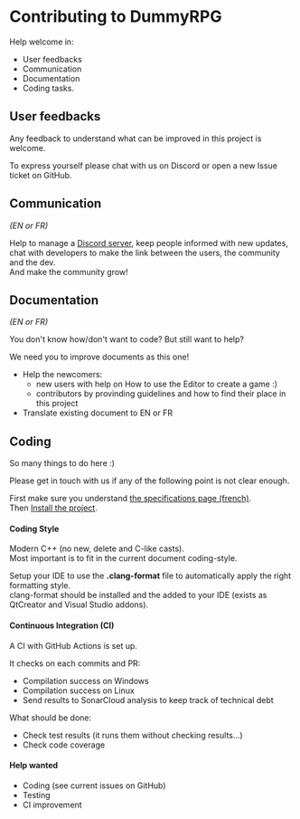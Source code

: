 # Contributing to DummyRPG

Help welcome in:

* User feedbacks
* Communication
* Documentation
* Coding tasks.


## User feedbacks

Any feedback to understand what can be improved in this project is welcome.

To express yourself please chat with us on Discord or open a new Issue ticket on GitHub.


## Communication

*(EN or FR)*

Help to manage a [Discord server](https://discord.gg/qzx4AjT), keep people informed with new updates, chat with developers to
make the link between the users, the community and the dev.  
And make the community grow!


## Documentation

*(EN or FR)*

You don't know how/don't want to code? But still want to help?

We need you to improve documents as this one!

* Help the newcomers:
  * new users with help on How to use the Editor to create a game :)
  * contributors by provinding guidelines and how to find their place in this project
* Translate existing document to EN or FR


## Coding

So many things to do here :)

Please get in touch with us if any of the following point is not clear enough.

First make sure you understand [the specifications page (french)](doc/specifications.md).  
Then [Install the project](doc/install.md).


#### Coding Style

Modern C++ (no new, delete and C-like casts).  
Most important is to fit in the current document coding-style.

Setup your IDE to use the **.clang-format** file to automatically apply the right formatting style.  
clang-format should be installed and the added to your IDE (exists as QtCreator and Visual Studio addons).


#### Continuous Integration (CI)

A CI with GitHub Actions is set up.

It checks on each commits and PR:

* Compilation success on Windows
* Compilation success on Linux
* Send results to SonarCloud analysis to keep track of technical debt

What should be done:

* Check test results (it runs them without checking results...)
* Check code coverage

#### Help wanted

* Coding (see current issues on GitHub)
* Testing
* CI improvement
